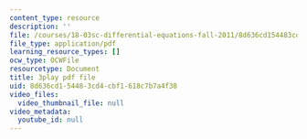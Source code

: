```yaml
---
content_type: resource
description: ''
file: /courses/18-03sc-differential-equations-fall-2011/8d636cd154483cd4cbf1618c7b7a4f38_2-5oq-igwtU.pdf
file_type: application/pdf
learning_resource_types: []
ocw_type: OCWFile
resourcetype: Document
title: 3play pdf file
uid: 8d636cd1-5448-3cd4-cbf1-618c7b7a4f38
video_files:
  video_thumbnail_file: null
video_metadata:
  youtube_id: null
---
```

